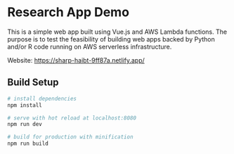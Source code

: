 # Research App Demo

This is a simple web app built using Vue.js and AWS Lambda functions. The purpose is to test the feasibility of building web apps backed by Python and/or R code running on AWS serverless infrastructure.

Website: https://sharp-haibt-9ff87a.netlify.app/

## Build Setup

``` bash
# install dependencies
npm install

# serve with hot reload at localhost:8080
npm run dev

# build for production with minification
npm run build
```
